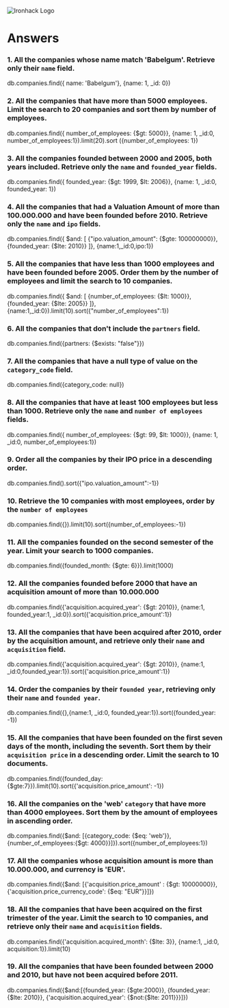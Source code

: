 ![Ironhack Logo](https://i.imgur.com/1QgrNNw.png)

# Answers

### 1. All the companies whose name match 'Babelgum'. Retrieve only their `name` field.


db.companies.find({ name: 'Babelgum'}, {name: 1, _id: 0})

### 2. All the companies that have more than 5000 employees. Limit the search to 20 companies and sort them by **number of employees**.


db.companies.find({ number_of_employees: {$gt: 5000}}, {name: 1, _id:0, number_of_employees:1}).limit(20).sort ({number_of_employees: 1})

### 3. All the companies founded between 2000 and 2005, both years included. Retrieve only the `name` and `founded_year` fields.


db.companies.find({ founded_year: {$gt: 1999, $lt: 2006}}, {name: 1, _id:0, founded_year: 1})

### 4. All the companies that had a Valuation Amount of more than 100.000.000 and have been founded before 2010. Retrieve only the `name` and `ipo` fields.

db.companies.find({
    $and: [
        {"ipo.valuation_amount": {$gte: 100000000}},
        {founded_year: {$lte: 2010}}
    ]}, {name:1,_id:0,ipo:1})

### 5. All the companies that have less than 1000 employees and have been founded before 2005. Order them by the number of employees and limit the search to 10 companies.

db.companies.find({
    $and: [
        {number_of_employees: {$lt: 1000}},
        {founded_year: {$lte: 2005}}
    ]}, {name:1,_id:0}).limit(10).sort({"number_of_employees":1})

### 6. All the companies that don't include the `partners` field.

db.companies.find({partners: {$exists: "false"}})

### 7. All the companies that have a null type of value on the `category_code` field.

db.companies.find({category_code: null})

### 8. All the companies that have at least 100 employees but less than 1000. Retrieve only the `name` and `number of employees` fields.

db.companies.find({ number_of_employees: {$gt: 99, $lt: 1000}}, {name: 1, _id:0, number_of_employees:1})

### 9. Order all the companies by their IPO price in a descending order.

db.companies.find().sort({"ipo.valuation_amount":-1})

### 10. Retrieve the 10 companies with most employees, order by the `number of employees`

db.companies.find({}).limit(10).sort({number_of_employees:-1})

### 11. All the companies founded on the second semester of the year. Limit your search to 1000 companies.

db.companies.find({founded_month: {$gte: 6}}).limit(1000)

### 12. All the companies founded before 2000 that have an acquisition amount of more than 10.000.000

db.companies.find({'acquisition.acquired_year': {$gt: 2010}}, {name:1, founded_year:1, _id:0}).sort({'acquisition.price_amount':1})

### 13. All the companies that have been acquired after 2010, order by the acquisition amount, and retrieve only their `name` and `acquisition` field.

db.companies.find({'acquisition.acquired_year': {$gt: 2010}}, {name:1, _id:0,founded_year:1}).sort({'acquisition.price_amount':1})

### 14. Order the companies by their `founded year`, retrieving only their `name` and `founded year`.

db.companies.find({},{name:1, _id:0, founded_year:1}).sort({founded_year: -1})

### 15. All the companies that have been founded on the first seven days of the month, including the seventh. Sort them by their `acquisition price` in a descending order. Limit the search to 10 documents.

db.companies.find({founded_day: {$gte:7}}).limit(10).sort({'acquisition.price_amount': -1})

### 16. All the companies on the 'web' `category` that have more than 4000 employees. Sort them by the amount of employees in ascending order.

db.companies.find({$and: [{category_code: {$eq: 'web'}}, {number_of_employees:{$gt: 4000}}]}).sort({number_of_employees:1})

### 17. All the companies whose acquisition amount is more than 10.000.000, and currency is 'EUR'.

db.companies.find({$and: [{'acquisition.price_amount' : {$gt: 10000000}}, {'acquisition.price_currency_code': {$eq: "EUR"}}]})

### 18. All the companies that have been acquired on the first trimester of the year. Limit the search to 10 companies, and retrieve only their `name` and `acquisition` fields.

db.companies.find({'acquisition.acquired_month': {$lte: 3}}, {name:1, _id:0, acquisition:1}).limit(10)

### 19. All the companies that have been founded between 2000 and 2010, but have not been acquired before 2011.

db.companies.find({$and:[{founded_year: {$gte:2000}}, {founded_year: {$lte: 2010}}, {'acquisition.acquired_year': {$not:{$lte: 2011}}}]})
